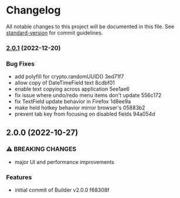 # Changelog

All notable changes to this project will be documented in this file. See [standard-version](https://github.com/conventional-changelog/standard-version) for commit guidelines.

### [2.0.1](///compare/v2.0.0...v2.0.1) (2022-12-20)


### Bug Fixes

* add polyfill for crypto.randomUUID() 3ed71f7
* allow copy of DateTimeField text 8cdbf01
* enable text copying across application 5ee1ae6
* fix issue where undo/redo menu items don't update 556c172
* fix TextField update behavior in Firefox 1d8ee9a
* make held hotkey behavior mirror browser's 05883b2
* prevent tab key from focusing on disabled fields 94a054d

## 2.0.0 (2022-10-27)


### ⚠ BREAKING CHANGES

* major UI and performance improvements

### Features

* initial commit of Builder v2.0.0 f68308f
